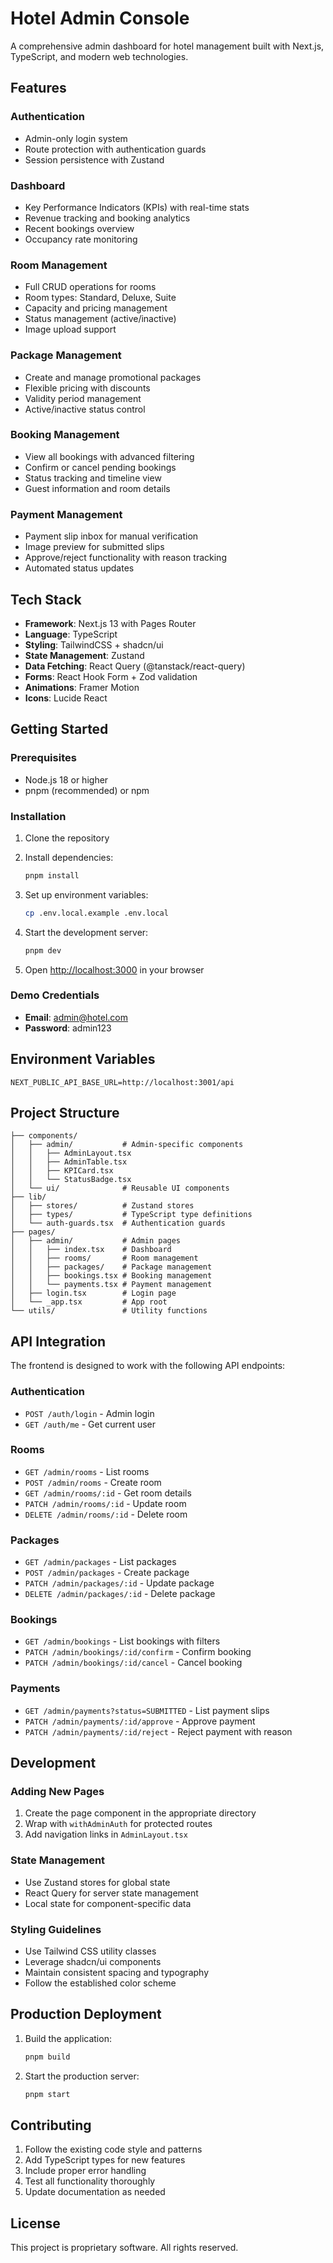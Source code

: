 # Hotel Admin Console

A comprehensive admin dashboard for hotel management built with Next.js, TypeScript, and modern web technologies.

## Features

### Authentication
- Admin-only login system
- Route protection with authentication guards
- Session persistence with Zustand

### Dashboard
- Key Performance Indicators (KPIs) with real-time stats
- Revenue tracking and booking analytics
- Recent bookings overview
- Occupancy rate monitoring

### Room Management
- Full CRUD operations for rooms
- Room types: Standard, Deluxe, Suite
- Capacity and pricing management
- Status management (active/inactive)
- Image upload support

### Package Management
- Create and manage promotional packages
- Flexible pricing with discounts
- Validity period management
- Active/inactive status control

### Booking Management
- View all bookings with advanced filtering
- Confirm or cancel pending bookings
- Status tracking and timeline view
- Guest information and room details

### Payment Management
- Payment slip inbox for manual verification
- Image preview for submitted slips
- Approve/reject functionality with reason tracking
- Automated status updates

## Tech Stack

- **Framework**: Next.js 13 with Pages Router
- **Language**: TypeScript
- **Styling**: TailwindCSS + shadcn/ui
- **State Management**: Zustand
- **Data Fetching**: React Query (@tanstack/react-query)
- **Forms**: React Hook Form + Zod validation
- **Animations**: Framer Motion
- **Icons**: Lucide React

## Getting Started

### Prerequisites
- Node.js 18 or higher
- pnpm (recommended) or npm

### Installation

1. Clone the repository
2. Install dependencies:
   ```bash
   pnpm install
   ```

3. Set up environment variables:
   ```bash
   cp .env.local.example .env.local
   ```

4. Start the development server:
   ```bash
   pnpm dev
   ```

5. Open [http://localhost:3000](http://localhost:3000) in your browser

### Demo Credentials
- **Email**: admin@hotel.com
- **Password**: admin123

## Environment Variables

```env
NEXT_PUBLIC_API_BASE_URL=http://localhost:3001/api
```

## Project Structure

```
├── components/
│   ├── admin/           # Admin-specific components
│   │   ├── AdminLayout.tsx
│   │   ├── AdminTable.tsx
│   │   ├── KPICard.tsx
│   │   └── StatusBadge.tsx
│   └── ui/              # Reusable UI components
├── lib/
│   ├── stores/          # Zustand stores
│   ├── types/           # TypeScript type definitions
│   └── auth-guards.tsx  # Authentication guards
├── pages/
│   ├── admin/           # Admin pages
│   │   ├── index.tsx    # Dashboard
│   │   ├── rooms/       # Room management
│   │   ├── packages/    # Package management
│   │   ├── bookings.tsx # Booking management
│   │   └── payments.tsx # Payment management
│   ├── login.tsx        # Login page
│   └── _app.tsx         # App root
└── utils/               # Utility functions
```

## API Integration

The frontend is designed to work with the following API endpoints:

### Authentication
- `POST /auth/login` - Admin login
- `GET /auth/me` - Get current user

### Rooms
- `GET /admin/rooms` - List rooms
- `POST /admin/rooms` - Create room
- `GET /admin/rooms/:id` - Get room details
- `PATCH /admin/rooms/:id` - Update room
- `DELETE /admin/rooms/:id` - Delete room

### Packages
- `GET /admin/packages` - List packages
- `POST /admin/packages` - Create package
- `PATCH /admin/packages/:id` - Update package
- `DELETE /admin/packages/:id` - Delete package

### Bookings
- `GET /admin/bookings` - List bookings with filters
- `PATCH /admin/bookings/:id/confirm` - Confirm booking
- `PATCH /admin/bookings/:id/cancel` - Cancel booking

### Payments
- `GET /admin/payments?status=SUBMITTED` - List payment slips
- `PATCH /admin/payments/:id/approve` - Approve payment
- `PATCH /admin/payments/:id/reject` - Reject payment with reason

## Development

### Adding New Pages
1. Create the page component in the appropriate directory
2. Wrap with `withAdminAuth` for protected routes
3. Add navigation links in `AdminLayout.tsx`

### State Management
- Use Zustand stores for global state
- React Query for server state management
- Local state for component-specific data

### Styling Guidelines
- Use Tailwind CSS utility classes
- Leverage shadcn/ui components
- Maintain consistent spacing and typography
- Follow the established color scheme

## Production Deployment

1. Build the application:
   ```bash
   pnpm build
   ```

2. Start the production server:
   ```bash
   pnpm start
   ```

## Contributing

1. Follow the existing code style and patterns
2. Add TypeScript types for new features
3. Include proper error handling
4. Test all functionality thoroughly
5. Update documentation as needed

## License

This project is proprietary software. All rights reserved.